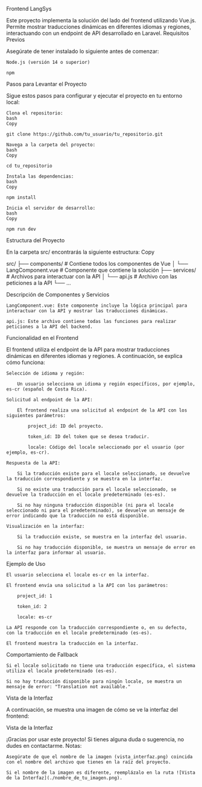 Frontend LangSys

Este proyecto implementa la solución del lado del frontend utilizando Vue.js. Permite mostrar traducciones dinámicas en diferentes idiomas y regiones, interactuando con un endpoint de API desarrollado en Laravel.
Requisitos Previos

Asegúrate de tener instalado lo siguiente antes de comenzar:

    Node.js (versión 14 o superior)

    npm

Pasos para Levantar el Proyecto

Sigue estos pasos para configurar y ejecutar el proyecto en tu entorno local:

    Clona el repositorio:
    bash
    Copy

    git clone https://github.com/tu_usuario/tu_repositorio.git

    Navega a la carpeta del proyecto:
    bash
    Copy

    cd tu_repositorio

    Instala las dependencias:
    bash
    Copy

    npm install

    Inicia el servidor de desarrollo:
    bash
    Copy

    npm run dev

Estructura del Proyecto

En la carpeta src/ encontrarás la siguiente estructura:
Copy

src/
├── components/ # Contiene todos los componentes de Vue
│   └── LangComponent.vue # Componente que contiene la solución
├── services/ # Archivos para interactuar con la API
│   └── api.js # Archivo con las peticiones a la API
└── ...

Descripción de Componentes y Servicios

    LangComponent.vue: Este componente incluye la lógica principal para interactuar con la API y mostrar las traducciones dinámicas.

    api.js: Este archivo contiene todas las funciones para realizar peticiones a la API del backend.

Funcionalidad en el Frontend

El frontend utiliza el endpoint de la API para mostrar traducciones dinámicas en diferentes idiomas y regiones. A continuación, se explica cómo funciona:

    Selección de idioma y región:

        Un usuario selecciona un idioma y región específicos, por ejemplo, es-cr (español de Costa Rica).

    Solicitud al endpoint de la API:

        El frontend realiza una solicitud al endpoint de la API con los siguientes parámetros:

            project_id: ID del proyecto.

            token_id: ID del token que se desea traducir.

            locale: Código del locale seleccionado por el usuario (por ejemplo, es-cr).

    Respuesta de la API:

        Si la traducción existe para el locale seleccionado, se devuelve la traducción correspondiente y se muestra en la interfaz.

        Si no existe una traducción para el locale seleccionado, se devuelve la traducción en el locale predeterminado (es-es).

        Si no hay ninguna traducción disponible (ni para el locale seleccionado ni para el predeterminado), se devuelve un mensaje de error indicando que la traducción no está disponible.

    Visualización en la interfaz:

        Si la traducción existe, se muestra en la interfaz del usuario.

        Si no hay traducción disponible, se muestra un mensaje de error en la interfaz para informar al usuario.

Ejemplo de Uso

    El usuario selecciona el locale es-cr en la interfaz.

    El frontend envía una solicitud a la API con los parámetros:

        project_id: 1

        token_id: 2

        locale: es-cr

    La API responde con la traducción correspondiente o, en su defecto, con la traducción en el locale predeterminado (es-es).

    El frontend muestra la traducción en la interfaz.

Comportamiento de Fallback

    Si el locale solicitado no tiene una traducción específica, el sistema utiliza el locale predeterminado (es-es).

    Si no hay traducción disponible para ningún locale, se muestra un mensaje de error: "Translation not available."

Vista de la Interfaz

A continuación, se muestra una imagen de cómo se ve la interfaz del frontend:

Vista de la Interfaz

¡Gracias por usar este proyecto! Si tienes alguna duda o sugerencia, no dudes en contactarme.
Notas:

    Asegúrate de que el nombre de la imagen (vista_interfaz.png) coincida con el nombre del archivo que tienes en la raíz del proyecto.

    Si el nombre de la imagen es diferente, reemplázalo en la ruta ![Vista de la Interfaz](./nombre_de_tu_imagen.png).
